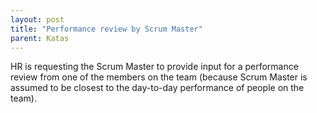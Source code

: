 ```yaml
---
layout: post
title: "Performance review by Scrum Master"
parent: Katas
---
```

HR is requesting the Scrum Master to provide input for a performance review from one of the members on the team (because Scrum Master is assumed to be closest to the day-to-day performance of people on the team).
